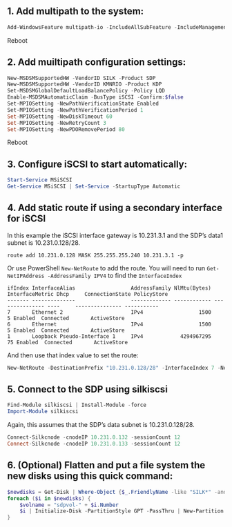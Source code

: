 ## 1. Add multipath to the system:
```PowerShell
Add-WindowsFeature multipath-io -IncludeAllSubFeature -IncludeManagementTools
```
Reboot

## 2. Add muiltipath configuration settings:
```PowerShell
New-MSDSMSupportedHW -VendorID SILK -Product SDP
New-MSDSMSupportedHW -VendorID KMNRIO -Product KDP
Set-MSDSMGlobalDefaultLoadBalancePolicy -Policy LQD
Enable-MSDSMAutomaticClaim -BusType iSCSI -Confirm:$false
Set-MPIOSetting -NewPathVerificationState Enabled
Set-MPIOSetting -NewPathVerificationPeriod 1
Set-MPIOSetting -NewDiskTimeout 60
Set-MPIOSetting -NewRetryCount 3
Set-MPIOSetting -NewPDORemovePeriod 80
```
Reboot

## 3. Configure iSCSI to start automatically:
```PowerShell
Start-Service MSiSCSI 
Get-Service MSiSCSI | Set-Service -StartupType Automatic
```

## 4. Add static route if using a secondary interface for iSCSI
In this example the iSCSI interface gateway is 10.231.3.1 and the SDP’s data1 subnet is 10.231.0.128/28.

```
route add 10.231.0.128 MASK 255.255.255.240 10.231.3.1 -p
``` 
Or use PowerShell `New-NetRoute` to add the route. You will need to run `Get-NetIPAddress -AddressFamily IPV4` to find the `InterfaceIndex`

```Get-NetIPInterface -AddressFamily ipv4
ifIndex InterfaceAlias                  AddressFamily NlMtu(Bytes) InterfaceMetric Dhcp     ConnectionState PolicyStore
------- --------------                  ------------- ------------ --------------- ----     --------------- -----------
7       Ethernet 2                      IPv4                  1500               5 Enabled  Connected       ActiveStore
6       Ethernet                        IPv4                  1500               5 Enabled  Connected       ActiveStore
1       Loopback Pseudo-Interface 1     IPv4            4294967295              75 Enabled  Connected       ActiveStore
```

And then use that index value to set the route:
```PowerShell
New-NetRoute -DestinationPrefix "10.231.0.128/28" -InterfaceIndex 7 -NextHop 10.231.3.1 -PolicyStore PersistentStore
```
## 5. Connect to the SDP using silkiscsi
```PowerShell
Find-Module silkiscsi | Install-Module -force
Import-Module silkiscsi
```


Again, this assumes that the SDP’s data subnet is 10.231.0.128/28.
```PowerShell
Connect-Silkcnode -cnodeIP 10.231.0.132 -sessionCount 12
Connect-Silkcnode -cnodeIP 10.231.0.133 -sessionCount 12
```
## 6. (Optional) Flatten and put a file system the new disks using this quick command:
```PowerShell
$newdisks = Get-Disk | Where-Object {$_.FriendlyName -like "SILK*" -and $_.size -gt "1048576"}
foreach ($i in $newdisks) {
    $volname = "sdpvol-" + $i.Number 
    $i | Initialize-Disk -PartitionStyle GPT -PassThru | New-Partition -AssignDriveLetter -UseMaximumSize | Format-Volume -FileSystem NTFS -NewFileSystemLabel $volname -Confirm:$false
}
```